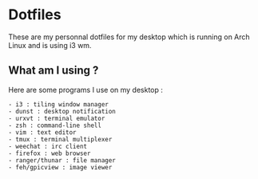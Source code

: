 # Dotfiles

These are my personnal dotfiles for my desktop which is running on Arch Linux and is using i3 wm.

## What am I using ?

Here are some programs I use on my desktop :

	- i3 : tiling window manager
	- dunst : desktop notification
	- urxvt : terminal emulator
	- zsh : command-line shell
	- vim : text editor
	- tmux : terminal multiplexer
	- weechat : irc client
	- firefox : web browser
	- ranger/thunar : file manager
	- feh/gpicview : image viewer
